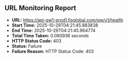 ## URL Monitoring Report

- **URL:** https://api-gw1-prod1.fisglobal.com/gw/v1/health
- **Start Time:** 2025-10-29T04:21:45.883838
- **End Time:** 2025-10-29T04:21:45.964774
- **Total Time Taken:** 0.080936 seconds
- **HTTP Status Code:** 403
- **Status:** Failure
- **Failure Reason:** HTTP Status Code: 403
